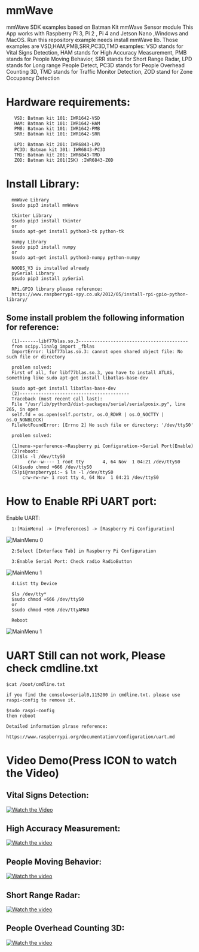 # mmWave
mmWave SDK examples based on Batman Kit mmWave Sensor module
This App works with Raspberry Pi 3, Pi 2 , Pi 4 and Jetson Nano
,Windows and MacOS.
Run this repository example needs install mmWave lib.
Those examples are VSD,HAM,PMB,SRR,PC3D,TMD examples: 
VSD stands for Vital Signs Detection, 
HAM stands for High Accuracy Measurement,
PMB stands for People Moving Behavior,
SRR stands for Short Range Radar,
LPD stands for Long range People Detect,
PC3D stands for People Overhead Counting 3D,
TMD stands for Traffic Monitor Detection,
ZOD stand for Zone Occupancy Detection

# Hardware requirements:
      
       VSD: Batman kit 101: IWR1642-VSD
       HAM: Batman kit 101: IWR1642-HAM
       PMB: Batman kit 101: IWR1642-PMB
       SRR: Batman kit 101: IWR1642-SRR
       
       LPD: Batman kit 201: IWR6843-LPD
       PC3D: Batman kit 301: IWR6843-PC3D
       TMD: Batman kit 201: IWR6843-TMD
       ZOD: Batman kit 201(ISK) :IWR6843-ZOD


# Install Library:
      mmWave Library
      $sudo pip3 install mmWave
      
      tkinter Library
      $sudo pip3 install tkinter
      or
      $sudo apt-get install python3-tk python-tk
      
      numpy Library
      $sudo pip3 install numpy
      or
      $sudo apt-get install python3-numpy python-numpy
      
      NOOBS_V3 is installed already
      pySerial Library
      $sudo pip3 install pySerial
      
      RPi.GPIO library please reference:
      https://www.raspberrypi-spy.co.uk/2012/05/install-rpi-gpio-python-library/
      
 ## Some install problem the following information for reference:
      (1)-------libf77blas.so.3-----------------------------------------
      from scipy.linalg import _fblas
      ImportError: libf77blas.so.3: cannot open shared object file: No such file or directory

      problem solved:
      First of all, for libf77blas.so.3, you have to install ATLAS, something like sudo apt-get install libatlas-base-dev

      $sudo apt-get install libatlas-base-dev
      (2)-----------------------------------------
      Traceback (most recent call last):
      File "/usr/lib/python3/dist-packages/serial/serialposix.py", line 265, in open
      self.fd = os.open(self.portstr, os.O_RDWR | os.O_NOCTTY | os.O_NONBLOCK)
      FileNotFoundError: [Errno 2] No such file or directory: '/dev/ttyS0'

      problem solved:

      (1)menu->perference->Raspberry pi Configuration->Serial Port(Enable)
      (2)reboot:
      (3)$ls -l /dev/ttyS0
            crw--w---- 1 root tty       4, 64 Nov  1 04:21 /dev/ttyS0
      (4)$sudo chmod +666 /dev/ttyS0
      (5)pi@raspberrypi:~ $ ls -l /dev/ttyS0
	      crw-rw-rw- 1 root tty 4, 64 Nov  1 04:21 /dev/ttyS0


# How to Enable RPi UART port:
Enable UART:

      1:[MainMenu] -> [Preferences] -> [Raspberry Pi Configuration]
         
![MainMenu 0](https://github.com/bigheadG/mmWave/blob/master/UART0.png)

      2:Select [Interface Tab] in Raspberry Pi Configuration
      
      3:Enable Serial Port: Check radio RadioButton
      
![MainMenu 1](https://github.com/bigheadG/mmWave/blob/master/UART1.png)

      4:List tty Device
      
      $ls /dev/tty*
      $sudo chmod +666 /dev/ttyS0
      or 
      $sudo chmod +666 /dev/ttyAMA0
      
      Reboot
![MainMenu 1](https://github.com/bigheadG/mmWave/blob/master/UART3.png)     

# UART Still can not work, Please check cmdline.txt
	$cat /boot/cmdline.txt
	
	if you find the console=serial0,115200 in cmdline.txt. please use raspi-config to remove it.
	
	$sudo raspi-config 
	then reboot
	
	Detailed information plrase reference:
	
	https://www.raspberrypi.org/documentation/configuration/uart.md

# Video Demo(Press ICON to watch the Video)

## Vital Signs Detection:
[![Watch the Video](https://github.com/bigheadG/mmWave/blob/master/heart160.png)](https://youtu.be/4MSrxUmm69M "Watch the Video")
## High Accuracy Measurement:
[![Watch the video](https://github.com/bigheadG/mmWave/blob/master/measure160.png)](https://youtu.be/IEmM7JIqtTc "Watch the Video")
## People Moving Behavior:
[![Watch the video](https://github.com/bigheadG/mmWave/blob/master/people160.png)](https://youtu.be/KuTrT1_m29k "Watch the Video")
## Short Range Radar:
[![Watch the video](https://github.com/bigheadG/mmWave/blob/master/people160.png)](https://youtu.be/KuTrT1_m29k "Watch the Video")
## People Overhead Counting 3D:
[![Watch the video](https://github.com/bigheadG/mmWave/blob/master/people160.png)](https://youtu.be/KuTrT1_m29k "Watch the Video")

